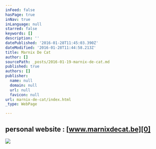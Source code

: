```yaml
---
inFeed: false
hasPage: true
inNav: true
inLanguage: null
starred: false
keywords: []
description: ''
datePublished: '2016-01-28T11:45:03.390Z'
dateModified: '2016-01-28T11:44:58.213Z'
title: Marnix De Cat
author: []
sourcePath: _posts/2016-01-19-marnix-de-cat.md
published: true
authors: []
publisher:
  name: null
  domain: null
  url: null
  favicon: null
url: marnix-de-cat/index.html
_type: WebPage

---
```

## personal website : [www.marnixdecat.be][0]
![](https://the-grid-user-content.s3-us-west-2.amazonaws.com/33f2b77b-5d39-431b-bba5-2f696a0accfe.jpg)

[0]: https://marnixdecat.wix.com/home